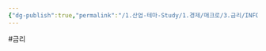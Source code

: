 ```yaml
---
{"dg-publish":true,"permalink":"/1.산업-테마-Study/1.경제/매크로/3.금리/INFO_금리/금리동결/","created":"2024-11-20T21:02:27.220+09:00","updated":"2025-06-03T20:07:19.776+09:00"}
---
```


#금리